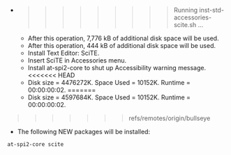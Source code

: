 * >>>>>>>>> Running inst-std-accessories-scite.sh ...
  * After this operation, 7,776 kB of additional disk space will be used.
  * After this operation, 444 kB of additional disk space will be used.
  * Install Text Editor: SciTE.
  * Insert SciTE in Accessories menu.
  * Install at-spi2-core to shut up Accessibility warning message.
<<<<<<< HEAD
  * Disk size = 4476272K. Space Used = 10152K. Runtime = 00:00:00:02.
=======
  * Disk size = 4597684K. Space Used = 10152K. Runtime = 00:00:00:02.
>>>>>>> refs/remotes/origin/bullseye
  * The following NEW packages will be installed:
  ```bash
at-spi2-core scite
  ```
